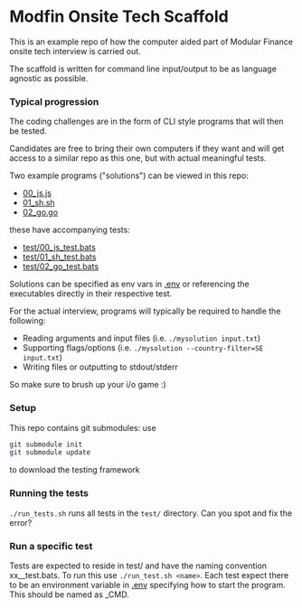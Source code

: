 # Modfin Onsite Tech Scaffold

This is an example repo of how the computer aided part of Modular Finance onsite tech interview is carried out.

The scaffold is written for command line input/output to be as language agnostic as possible.

### Typical progression

The coding challenges are in the form of CLI style programs that will then be tested.

Candidates are free to bring their own computers if they want and will get access to a similar repo as this one, but with actual meaningful tests.

Two example programs ("solutions") can be viewed in this repo:

* [00_js.js](00_js.js)
* [01_sh.sh](01_sh.sh)
* [02_go.go](02_go.go)

these have accompanying tests:

* [test/00_js_test.bats](test/00_js_test.bats)
* [test/01_sh_test.bats](test/01_sh_test.bats)
* [test/02_go_test.bats](test/02_go_test.bats)

Solutions can be specified as env vars in [.env](.env) or referencing the executables directly in their respective test.

For the actual interview, programs will typically be required to handle the following:

* Reading arguments and input files (i.e. `./mysolution input.txt`)
* Supporting flags/options (i.e. `./mysolution --country-filter=SE input.txt`)
* Writing files or outputting to stdout/stderr

So make sure to brush up your i/o game :)

### Setup

This repo contains git submodules: use  
```sh
git submodule init
git submodule update
```
to download the testing framework

### Running the tests

`./run_tests.sh` runs all tests in the `test/` directory. Can you spot and fix the error?

### Run a specific test

Tests are expected to reside in test/ and have the naming convention xx_<name>_test.bats. To run this use `./run_test.sh <name>`. Each test expect there to be an environment variable in [.env](.env) specifying how to start the program. This should be named as <NAME>_CMD.
